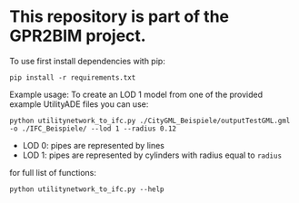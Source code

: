 # This repository is part of the GPR2BIM project.

To use first install dependencies with pip:

`pip install -r requirements.txt`

Example usage:
To create an LOD 1 model from one of the provided example UtilityADE files you can use:

`python utilitynetwork_to_ifc.py ./CityGML_Beispiele/outputTestGML.gml -o ./IFC_Beispiele/ --lod 1 --radius 0.12`

- LOD 0: pipes are represented by lines
- LOD 1: pipes are represented by cylinders with radius equal to `radius`

for full list of functions:

`python utilitynetwork_to_ifc.py --help`